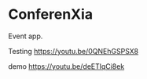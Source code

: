 # ConferenXia

Event app.

Testing
https://youtu.be/0QNEhGSPSX8


demo
https://youtu.be/deETlqCi8ek
